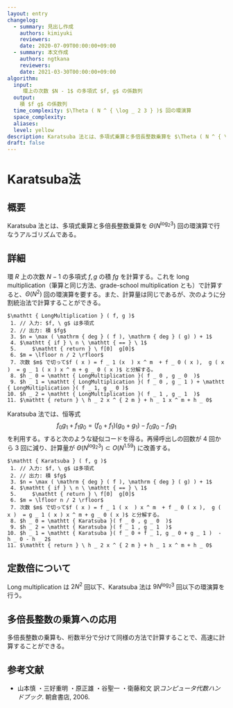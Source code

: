 ```yaml
---
layout: entry
changelog:
  - summary: 見出し作成
    authors: kimiyuki
    reviewers:
    date: 2020-07-09T00:00:00+09:00
  - summary: 本文作成
    authors: ngtkana
    reviewers:
    date: 2021-03-30T00:00:00+09:00
algorithm:
  input:
     環上の次数 $N - 1$ の多項式 $f, g$ の係数列
  output:
    積 $f g$ の係数列
  time_complexity: $\Theta ( N ^ { \log _ 2 3 } )$ 回の環演算
  space_complexity:
  aliases:
  level: yellow
description: Karatsuba 法とは、多項式乗算と多倍長整数乗算を $\Theta ( N ^ { \log _ 2 3} )$ 回の環演算で行なうアルゴリズムである。
draft: false
---
```



# Karatsuba法

## 概要

Karatsuba 法とは、多項式乗算と多倍長整数乗算を $\Theta ( N ^ { \log _ 2 3} )$ 回の環演算で行なうアルゴリズムである。


## 詳細


環 $R$ 上の次数 $N - 1$ の多項式 $f, g$ の積 $f g$ を計算する。これを long multiplication（筆算と同じ方法、grade-school multiplication とも）で計算すると、$\Theta ( N ^ 2 )$ 回の環演算を要する。また、計算量は同じであるが、次のように分割統治法で計算することができる。

```plaintext-katex
$\mathtt { LongMultiplication } ( f, g )$
 1. // 入力: $f, \ g$ は多項式
 2. // 出力: 積 $fg$
 3. $n = \max ( \mathrm { deg } ( f ), \mathrm { deg } ( g) ) + 1$
 4. $\mathtt { if } \ n \ \mathtt { == } \ 1$
 5.     $\mathtt { return } \ f[0]  g[0]$
 6. $m = \lfloor n / 2 \rfloor$
 7. 次数 $m$ で切って$f ( x ) = f _ 1 (x  ) x ^ m  + f _ 0 ( x ),  g ( x )  = g _ 1 ( x ) x ^ m + g _ 0 ( x )$ と分解する。
 8. $h _ 0 = \mathtt { LongMultiplication }( f _ 0 , g _ 0  )$
 9. $h _ 1 = \mathtt { LongMultiplication }( f _ 0 , g _ 1 ) + \mathtt { LongMultiplication }( f _ 1, g _ 0 )$
10. $h _ 2 = \mathtt { LongMultiplication }( f _ 1 , g _ 1  )$
11. $\mathtt { return } \ h _ 2 x ^ { 2 m } + h _ 1 x ^ m + h _ 0$
```

Karatsuba 法では、恒等式
$$
f _ 0 g _ 1 + f _ 1 g _ 0 = ( f _ 0 + f _ 1 ) ( g _ 0 + g _ 1 ) - f _ 0 g _ 0 - f _ 1 g _ 1
$$
を利用する。すると次のような疑似コードを得る。再帰呼出しの回数が $4$ 回から $3$ 回に減り、計算量が $\Theta ( N ^ { \log _ 2 3 } ) \subset O ( N ^ { 1.59 } )$ に改善する。


```plaintext-katex
$\mathtt { Karatsuba } ( f, g )$
 1. // 入力: $f, \ g$ は多項式
 2. // 出力: 積 $fg$
 3. $n = \max ( \mathrm { deg } ( f ), \mathrm { deg } ( g) ) + 1$
 4. $\mathtt { if } \ n \ \mathtt { == } \ 1$
 5.     $\mathtt { return } \ f[0]  g[0]$
 6. $m = \lfloor n / 2 \rfloor$
 7. 次数 $m$ で切って$f ( x ) = f _ 1 ( x  ) x ^ m  + f _ 0 ( x ),  g ( x )  = g _ 1 ( x ) x ^ m + g _ 0 ( x )$ と分解する。
 8. $h _ 0 = \mathtt { Karatsuba }( f _ 0 , g _ 0  )$
 9. $h _ 2 = \mathtt { Karatsuba }( f _ 1 , g _ 1  )$
10. $h _ 1 = \mathtt { Karatsuba }( f _ 0 + f _ 1, g _ 0 + g _ 1 )  - h _ 0 - h _ 2$
11. $\mathtt { return } \ h _ 2 x ^ { 2 m } + h _ 1 x ^ m + h _ 0$
```


## 定数倍について

Long multiplication は $2 N ^ 2$ 回以下、Karatsuba 法は $9 N ^ { \log _ 2 3 }$ 回以下の環演算を行う。


## 多倍長整数の乗算への応用

多倍長整数の乗算も、桁数半分で分けて同様の方法で計算することで、高速に計算することができる。


## 参考文献

* 山本慎 ・三好重明 ・原正雄 ・谷聖一 ・衛藤和文 訳*コンピュータ代数ハンドブック*. 朝倉書店, 2006.
